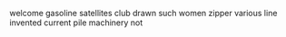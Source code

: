 welcome gasoline satellites club drawn such women zipper various line invented current pile machinery not